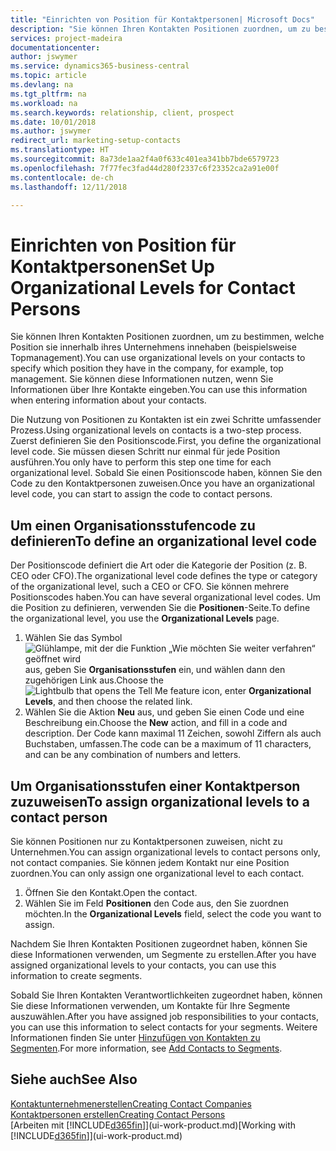```yaml
---
title: "Einrichten von Position für Kontaktpersonen| Microsoft Docs"
description: "Sie können Ihren Kontakten Positionen zuordnen, um zu bestimmen, welche Position sie innerhalb ihres Unternehmens innehaben (beispielsweise Topmanagement)."
services: project-madeira
documentationcenter: 
author: jswymer
ms.service: dynamics365-business-central
ms.topic: article
ms.devlang: na
ms.tgt_pltfrm: na
ms.workload: na
ms.search.keywords: relationship, client, prospect
ms.date: 10/01/2018
ms.author: jswymer
redirect_url: marketing-setup-contacts
ms.translationtype: HT
ms.sourcegitcommit: 8a73de1aa2f4a0f633c401ea341bb7bde6579723
ms.openlocfilehash: 7f77fec3fad44d280f2337c6f23352ca2a91e00f
ms.contentlocale: de-ch
ms.lasthandoff: 12/11/2018

---
```

# <a name="set-up-organizational-levels-for-contact-persons"></a><span data-ttu-id="0d7dd-103">Einrichten von Position für Kontaktpersonen</span><span class="sxs-lookup"><span data-stu-id="0d7dd-103">Set Up Organizational Levels for Contact Persons</span></span>
<span data-ttu-id="0d7dd-104">Sie können Ihren Kontakten Positionen zuordnen, um zu bestimmen, welche Position sie innerhalb ihres Unternehmens innehaben (beispielsweise Topmanagement).</span><span class="sxs-lookup"><span data-stu-id="0d7dd-104">You can use organizational levels on your contacts to specify which position they have in the company, for example, top management.</span></span> <span data-ttu-id="0d7dd-105">Sie können diese Informationen nutzen, wenn Sie Informationen über Ihre Kontakte eingeben.</span><span class="sxs-lookup"><span data-stu-id="0d7dd-105">You can use this information when entering information about your contacts.</span></span>

<span data-ttu-id="0d7dd-106">Die Nutzung von Positionen zu Kontakten ist ein zwei Schritte umfassender Prozess.</span><span class="sxs-lookup"><span data-stu-id="0d7dd-106">Using organizational levels on contacts is a two-step process.</span></span> <span data-ttu-id="0d7dd-107">Zuerst definieren Sie den Positionscode.</span><span class="sxs-lookup"><span data-stu-id="0d7dd-107">First, you define the organizational level code.</span></span> <span data-ttu-id="0d7dd-108">Sie müssen diesen Schritt nur einmal für jede Position ausführen.</span><span class="sxs-lookup"><span data-stu-id="0d7dd-108">You only have to perform this step one time for each organizational level.</span></span> <span data-ttu-id="0d7dd-109">Sobald Sie einen Positionscode haben, können Sie den Code zu den Kontaktpersonen zuweisen.</span><span class="sxs-lookup"><span data-stu-id="0d7dd-109">Once you have an organizational level code, you can start to assign the code to contact persons.</span></span>

## <a name="to-define-an-organizational-level-code"></a><span data-ttu-id="0d7dd-110">Um einen Organisationsstufencode zu definieren</span><span class="sxs-lookup"><span data-stu-id="0d7dd-110">To define an organizational level code</span></span>
<span data-ttu-id="0d7dd-111">Der Positionscode definiert die Art oder die Kategorie der Position (z. B. CEO oder CFO).</span><span class="sxs-lookup"><span data-stu-id="0d7dd-111">The organizational level code defines the type or category of the organizational level, such a CEO  or CFO.</span></span> <span data-ttu-id="0d7dd-112">Sie können mehrere Positionscodes haben.</span><span class="sxs-lookup"><span data-stu-id="0d7dd-112">You can have several organizational level codes.</span></span> <span data-ttu-id="0d7dd-113">Um die Position zu definieren, verwenden Sie die **Positionen**-Seite.</span><span class="sxs-lookup"><span data-stu-id="0d7dd-113">To define the organizational level, you use the **Organizational Levels** page.</span></span>

1. <span data-ttu-id="0d7dd-114">Wählen Sie das Symbol ![Glühlampe, mit der die Funktion „Wie möchten Sie weiter verfahren“ geöffnet wird](media/ui-search/search_small.png "Wie möchten Sie weiter verfahren?") aus, geben Sie **Organisationsstufen** ein, und wählen dann den zugehörigen Link aus.</span><span class="sxs-lookup"><span data-stu-id="0d7dd-114">Choose the ![Lightbulb that opens the Tell Me feature](media/ui-search/search_small.png "Tell me what you want to do") icon, enter **Organizational Levels**, and then choose the related link.</span></span>
2. <span data-ttu-id="0d7dd-115">Wählen Sie die Aktion **Neu** aus, und geben Sie einen Code und eine Beschreibung ein.</span><span class="sxs-lookup"><span data-stu-id="0d7dd-115">Choose the **New** action, and fill in a code and description.</span></span> <span data-ttu-id="0d7dd-116">Der Code kann maximal 11 Zeichen, sowohl Ziffern als auch Buchstaben, umfassen.</span><span class="sxs-lookup"><span data-stu-id="0d7dd-116">The code can be a maximum of 11 characters, and can be any combination of numbers and letters.</span></span>

## <a name="to-assign-organizational-levels-to-a-contact-person"></a><span data-ttu-id="0d7dd-117">Um Organisationsstufen einer Kontaktperson zuzuweisen</span><span class="sxs-lookup"><span data-stu-id="0d7dd-117">To assign organizational levels to a contact person</span></span>
<span data-ttu-id="0d7dd-118">Sie können Positionen nur zu Kontaktpersonen zuweisen, nicht zu Unternehmen.</span><span class="sxs-lookup"><span data-stu-id="0d7dd-118">You can assign organizational levels to contact persons only, not contact companies.</span></span> <span data-ttu-id="0d7dd-119">Sie können jedem Kontakt nur eine Position zuordnen.</span><span class="sxs-lookup"><span data-stu-id="0d7dd-119">You can only assign one organizational level to each contact.</span></span>

1. <span data-ttu-id="0d7dd-120">Öffnen Sie den Kontakt.</span><span class="sxs-lookup"><span data-stu-id="0d7dd-120">Open the contact.</span></span>
2. <span data-ttu-id="0d7dd-121">Wählen Sie im Feld **Positionen** den Code aus, den Sie zuordnen möchten.</span><span class="sxs-lookup"><span data-stu-id="0d7dd-121">In the **Organizational Levels** field, select the code you want to assign.</span></span>

<span data-ttu-id="0d7dd-122">Nachdem Sie Ihren Kontakten Positionen zugeordnet haben, können Sie diese Informationen verwenden, um Segmente zu erstellen.</span><span class="sxs-lookup"><span data-stu-id="0d7dd-122">After you have assigned organizational levels to your contacts, you can use this information to create segments.</span></span>

<span data-ttu-id="0d7dd-123">Sobald Sie Ihren Kontakten Verantwortlichkeiten zugeordnet haben, können Sie diese Informationen verwenden, um Kontakte für Ihre Segmente auszuwählen.</span><span class="sxs-lookup"><span data-stu-id="0d7dd-123">After you have assigned job responsibilities to your contacts, you can use this information to select contacts for your segments.</span></span> <span data-ttu-id="0d7dd-124">Weitere Informationen finden Sie unter [Hinzufügen von Kontakten zu Segmenten](marketing-add-contact-segment.md).</span><span class="sxs-lookup"><span data-stu-id="0d7dd-124">For more information, see [Add Contacts to Segments](marketing-add-contact-segment.md).</span></span>

## <a name="see-also"></a><span data-ttu-id="0d7dd-125">Siehe auch</span><span class="sxs-lookup"><span data-stu-id="0d7dd-125">See Also</span></span>
[<span data-ttu-id="0d7dd-126">Kontaktunternehmenerstellen</span><span class="sxs-lookup"><span data-stu-id="0d7dd-126">Creating Contact Companies</span></span>](marketing-create-contact-companies.md)  
[<span data-ttu-id="0d7dd-127">Kontaktpersonen erstellen</span><span class="sxs-lookup"><span data-stu-id="0d7dd-127">Creating Contact Persons</span></span>](marketing-create-contact-persons.md)  
<span data-ttu-id="0d7dd-128">[Arbeiten mit [!INCLUDE[d365fin](includes/d365fin_md.md)]](ui-work-product.md)</span><span class="sxs-lookup"><span data-stu-id="0d7dd-128">[Working with [!INCLUDE[d365fin](includes/d365fin_md.md)]](ui-work-product.md)</span></span>  

